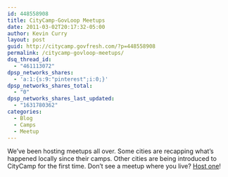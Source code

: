 ```yaml
---
id: 448558908
title: CityCamp-GovLoop Meetups
date: 2011-03-02T20:17:32-05:00
author: Kevin Curry
layout: post
guid: http://citycamp.govfresh.com/?p=448558908
permalink: /citycamp-govloop-meetups/
dsq_thread_id:
  - "461113072"
dpsp_networks_shares:
  - 'a:1:{s:9:"pinterest";i:0;}'
dpsp_networks_shares_total:
  - "0"
dpsp_networks_shares_last_updated:
  - "1631780362"
categories:
  - Blog
  - Camps
  - Meetup
---
```

We&#8217;ve been hosting meetups all over. Some cities are recapping what&#8217;s happened locally since their camps. Other cities are being introduced to CityCamp for the first time. Don&#8217;t see a meetup where you live? [Host one](http://www.meetup.com/GovLoop/)!